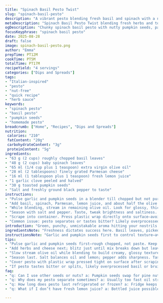 ```yaml
---
title: "Spinach Basil Pesto Twist"
slug: "spinach-basil-pesto"
description: "A vibrant pesto blending fresh basil and spinach with a nutty parmesan note. Olive oil carries the flavors; lemon juice adds brightness. Quick blend, keeps texture lively. Salty, garlicky, aromatic. Refrigerate or freeze to extend life. Swapped pine nuts for toasted pumpkin seeds to avoid nut allergies and add a subtle earthiness."
metaDescription: "Spinach Basil Pesto Twist blending fresh herbs and toasted pumpkin seeds with parmesan and lemon juice. Chunky texture, bright aroma, safe for nut allergies."
ogDescription: "Chunky spinach basil pesto with nutty pumpkin seeds, parmesan, olive oil streamed slowly. Bright lemon juice cuts herb oiliness. Keeps fresh weeks refrigerated."
focusKeyphrase: "spinach basil pesto"
date: 2025-08-28
draft: false
image: spinach-basil-pesto.png
author: "Emma"
prepTime: PT12M
cookTime: PT5M
totalTime: PT17M
recipeYield: "4 servings"
categories: ["Dips and Spreads"]
tags:
- "Italian-inspired"
- "pesto"
- "nut-free"
- "quick recipe"
- "herb sauce"
keywords:
- "spinach pesto"
- "basil pesto"
- "pumpkin seeds"
- "homemade pesto"
breadcrumb: ["Home", "Recipes", "Dips and Spreads"]
nutrition: 
 calories: "210"
 fatContent: "20g"
 carbohydrateContent: "3g"
 proteinContent: "5g"
ingredients:
- "63 g (2 cups) roughly chopped basil leaves"
- "48 g (2 cups) baby spinach leaves"
- "65 ml (1/4 cup plus 1 teaspoon) extra virgin olive oil"
- "28 ml (2 tablespoons) finely grated Parmesan cheese"
- "16 ml (1 tablespoon plus 1 teaspoon) fresh lemon juice"
- "1 garlic clove peeled and halved"
- "30 g toasted pumpkin seeds"
- "Salt and freshly ground black pepper to taste"
instructions:
- "Pulse garlic and pumpkin seeds in a blender till chopped but not pureed. Watch texture, avoid overprocessing to keep that nuttiness alive."
- "Add basil, spinach, Parmesan, lemon juice, and about half the olive oil. Blitz until ingredients break down but still chunky. Don’t overblend or pesto turns pasty and loses vibrancy."
- "While blending, stream in remaining olive oil. Look for glossy, thick but pourable mix. If too thick, a splash more oil or a teaspoon of water calms the mix."
- "Season with salt and pepper. Taste, tweak brightness and saltiness. Lemon juice carries the zip; don’t skip adjusting here."
- "Scrape into container. Press plastic wrap directly onto surface—avoids brown spots. Stored covered, fridge holds freshness nearly two weeks. Freeze for longer life, cubes handy for quick sauces."
- "Common issue: pesto separates or tastes bitter? Likely overprocessed basil or bruised leaves. Use fresh, vibrant leaves. Chill ingredients beforehand for cleaner flavor."
introduction: "Green, punchy, unmistakable aroma hitting your nostrils the moment you blend fresh basil and spinach. The crunch of toasted pumpkin seeds tricks the palate—nutty, deeper than pine but allergy-friendly. Parmesan adds savory salt notes. Lemon livens up the mix, slicing through the oily base. I’ve tossed this on pasta midweek, slapped it over grilled chicken, even stirred into soup for an herbal jolt. Timing’s loose, texture prime indicator—chunky enough for interest; slick from olive oil but not oily puddled mess. Keep an eye during blending; smell trail leads the way whether you’ve pushed it too far or just right. Played with ratios over years, swapped nuts for seeds for family allergies; never looked back."
ingredientsNote: "Freshness dictates success here. Basil leaves, picked young, free of blemishes. Spinach adds subtle earthiness and volume without overpowering basil’s aromatic profile. Toasted pumpkin seeds replace pine nuts—same role: crunch, fat, toastiness; but safer for nut-allergic eaters. Parmesan must be finely grated; chunkier cheese breaks blender blades and muddies texture. Lemon juice fresh squeezed, no bottled shortcuts—adds brightness and acidity, cuts herbaceous oiliness. Olive oil cold-pressed, fruity; avoid heavy, bitter oils. Garlic: one clove, no more to balance pungency. Salt to taste; essential to bring herbs alive but over-salting deadens freshness. Measure loosely, trust your hands."
instructionsNote: "Garlic and pumpkin seeds first to control texture—avoid puree, keep rough-edged crunch. Pulse instead of long whirs; texture equals flavor here. Add herbs and cheese, blend just enough ‘til uniform but leaves still recognizable. Stream olive oil slowly to emulsify gently; prevents greasy separation. Lemon juice last, adjusts acidity—tune to brightness you want, not too sharp. Salt/pepper at the end because seasonings change with acidity and oil quantity. Scrape sides often—pesto sticks. Press plastic wrap tight directly onto pesto surface to prevent oxidation—that bitter brown film deadens taste quickly. Chill before serving so flavors mingle. Freeze in ice cube trays for portion control, thaw inside fridge overnight. Avoid water contamination, use dry spoons. Stir well before using after storage. Pesto unstable if overworked or exposed to air long."
tips:
- "Pulse garlic and pumpkin seeds first—rough chopped, not paste. Keep the crunch alive; overblend and nuttiness drains out. Use short bursts on blender, not long whir. Texture = flavor here."
- "Add herbs and cheese next; blitz just until mix breaks down but leaves still visible. Chunky bits hold fresh basil aroma better. Overblending traps juices and dulls brightness. Watch color shift—bright green means careful."
- "Slow stream olive oil while blending to build creamy, glossy texture. Pour too fast and it separates or turns greasy. If too thick, add tiny water teaspoon; small splash calms mix, no dilution. Keep oil cold-pressed and fruity;"
- "Season last. Salt balances oil and lemon; pepper adds sharpness. Taste mid-mix and adjust, acidity varies by lemon. Don’t skip this stage. Lemon juice carries zip but can mute flavors if overdosed. Brighten, balance, not overpower."
- "Cover pesto with plastic wrap pressed tight on surface after scraping. Avoids oxidation’s bitter film that kills aroma fast. Store in fridge tightly sealed—freshness clings almost two weeks. Freeze in cubes for quick portion use; thaw slow."
- "If pesto tastes bitter or splits, likely overprocessed basil or bruised leaves. Fresh, lively herbs critical; chill ingredients for cleaner green. Undo by quick fresh batch or stir in teaspoon olive oil. Texture signals doneness better than time alone."
faq:
- "q: Can I use other seeds or nuts? a: Pumpkin seeds swap for pine nuts here—nut allergy safe. Other seeds like sunflower might work, but taste shifts. Toast seeds before for deep flavor. Raw seeds bring grassy note, less richness."
- "q: Why does my pesto separate sometimes? a: Usually too fast oil stream or overblending leaves no texture to hold emulsion. Add oil slow, pulse not long whir. If separates, stir well or add teaspoon warm water, remix gently. Sometimes fresh leaves help too."
- "q: How long does pesto last refrigerated or frozen? a: Fridge keeps pesto fresh up to 14 days wrapped tight—plastic pressed on top stops browning. Freeze in ice cube trays for months. Thaw in fridge overnight; avoid room temp melt to keep color and aroma."
- "q: What if I don’t have fresh lemon juice? a: Bottled juice possible but taste dull, less brightness. Adjust salt if acidic punch missing. Sometimes add splash vinegar if needed; reduces flatness but can alter aroma. Fresh squeeze always best for zip."

---
```

